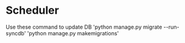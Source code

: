 # Scheduler
Use these command to update DB
'python manage.py migrate --run-syncdb' 
'python manage.py makemigrations'
